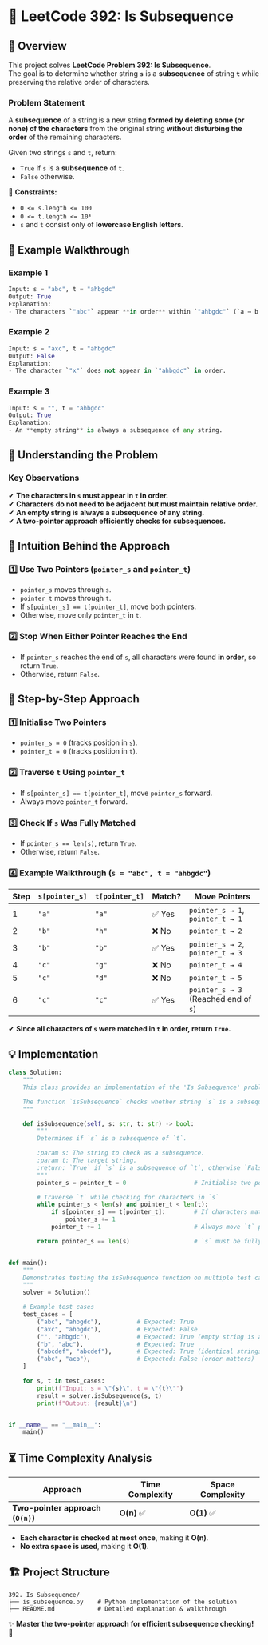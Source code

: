 # 🚀 **LeetCode 392: Is Subsequence**

## 📌 **Overview**
This project solves **LeetCode Problem 392: Is Subsequence**.  
The goal is to determine whether string **`s`** is a **subsequence** of string **`t`** while preserving the relative order of characters.

### **Problem Statement**
A **subsequence** of a string is a new string **formed by deleting some (or none) of the characters** from the original string **without disturbing the order** of the remaining characters.

Given two strings `s` and `t`, return:
- `True` if `s` is a **subsequence** of `t`.
- `False` otherwise.

🔹 **Constraints:**
- `0 <= s.length <= 100`
- `0 <= t.length <= 10⁴`
- `s` and `t` consist only of **lowercase English letters**.

## 🎯 **Example Walkthrough**
### **Example 1**
```python
Input: s = "abc", t = "ahbgdc"
Output: True
Explanation:
- The characters `"abc"` appear **in order** within `"ahbgdc"` (`a → b → c`).
```

### **Example 2**
```python
Input: s = "axc", t = "ahbgdc"
Output: False
Explanation:
- The character `"x"` does not appear in `"ahbgdc"` in order.
```

### **Example 3**
```python
Input: s = "", t = "ahbgdc"
Output: True
Explanation:
- An **empty string** is always a subsequence of any string.
```

## 🚀 **Understanding the Problem**
### **Key Observations**
✔ **The characters in `s` must appear in `t` in order.**  
✔ **Characters do not need to be adjacent but must maintain relative order.**  
✔ **An empty string is always a subsequence of any string.**  
✔ **A two-pointer approach efficiently checks for subsequences.**

## 🧠 **Intuition Behind the Approach**
### **1️⃣ Use Two Pointers (`pointer_s` and `pointer_t`)**
- `pointer_s` moves through `s`.
- `pointer_t` moves through `t`.
- If `s[pointer_s] == t[pointer_t]`, move both pointers.
- Otherwise, move only `pointer_t` in `t`.

### **2️⃣ Stop When Either Pointer Reaches the End**
- If `pointer_s` reaches the end of `s`, all characters were found **in order**, so return `True`.
- Otherwise, return `False`.

## 📝 **Step-by-Step Approach**
### **1️⃣ Initialise Two Pointers**
- `pointer_s = 0` (tracks position in `s`).
- `pointer_t = 0` (tracks position in `t`).

### **2️⃣ Traverse `t` Using `pointer_t`**
- If `s[pointer_s] == t[pointer_t]`, move `pointer_s` forward.
- Always move `pointer_t` forward.

### **3️⃣ Check If `s` Was Fully Matched**
- If `pointer_s == len(s)`, return `True`.
- Otherwise, return `False`.

### **4️⃣ Example Walkthrough (`s = "abc", t = "ahbgdc"`)**
| Step | `s[pointer_s]` | `t[pointer_t]` | Match? | Move Pointers |
|------|--------------|--------------|--------|---------------|
| 1    | `"a"`       | `"a"`        | ✅ Yes | `pointer_s → 1`, `pointer_t → 1` |
| 2    | `"b"`       | `"h"`        | ❌ No  | `pointer_t → 2` |
| 3    | `"b"`       | `"b"`        | ✅ Yes | `pointer_s → 2`, `pointer_t → 3` |
| 4    | `"c"`       | `"g"`        | ❌ No  | `pointer_t → 4` |
| 5    | `"c"`       | `"d"`        | ❌ No  | `pointer_t → 5` |
| 6    | `"c"`       | `"c"`        | ✅ Yes | `pointer_s → 3` (Reached end of `s`) |

✔ **Since all characters of `s` were matched in `t` in order, return `True`.**

## **💡 Implementation**
```python
class Solution:
    """
    This class provides an implementation of the 'Is Subsequence' problem.

    The function `isSubsequence` checks whether string `s` is a subsequence of string `t`.
    """

    def isSubsequence(self, s: str, t: str) -> bool:
        """
        Determines if `s` is a subsequence of `t`.

        :param s: The string to check as a subsequence.
        :param t: The target string.
        :return: `True` if `s` is a subsequence of `t`, otherwise `False`.
        """
        pointer_s = pointer_t = 0                   # Initialise two pointers

        # Traverse `t` while checking for characters in `s`
        while pointer_s < len(s) and pointer_t < len(t):
            if s[pointer_s] == t[pointer_t]:        # If characters match, move `s` pointer
                pointer_s += 1
            pointer_t += 1                          # Always move `t` pointer

        return pointer_s == len(s)                  # `s` must be fully matched to be a subsequence


def main():
    """
    Demonstrates testing the isSubsequence function on multiple test cases.
    """
    solver = Solution()

    # Example test cases
    test_cases = [
        ("abc", "ahbgdc"),          # Expected: True
        ("axc", "ahbgdc"),          # Expected: False
        ("", "ahbgdc"),             # Expected: True (empty string is a subsequence of any string)
        ("b", "abc"),               # Expected: True
        ("abcdef", "abcdef"),       # Expected: True (identical strings)
        ("abc", "acb"),             # Expected: False (order matters)
    ]

    for s, t in test_cases:
        print(f"Input: s = \"{s}\", t = \"{t}\"")
        result = solver.isSubsequence(s, t)
        print(f"Output: {result}\n")


if __name__ == "__main__":
    main()
```

## ⏳ **Time Complexity Analysis**
| Approach | Time Complexity | Space Complexity |
|----------|----------------|------------------|
| **Two-pointer approach (`O(n)`)** | **O(n)** ✅ | **O(1)** ✅ |

- **Each character is checked at most once**, making it **O(n)**.
- **No extra space is used**, making it **O(1)**.

## 🏗 **Project Structure**
```
392. Is Subsequence/
├── is_subsequence.py    # Python implementation of the solution
├── README.md            # Detailed explanation & walkthrough
```

✨ **Master the two-pointer approach for efficient subsequence checking!** 🚀  